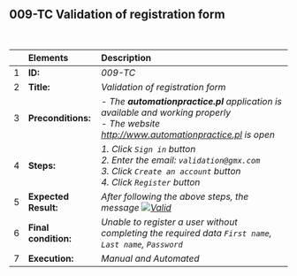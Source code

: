 ## 009-TC Validation of registration form

<br>

|     | Elements             | Description                                                                                                                                        |
| :-- | :------------------- | :------------------------------------------------------------------------------------------------------------------------------------------------- |
| 1   | **ID:**              | _009-TC_                                                                                                                                           |
| 2   | **Title:**           | _Validation of registration form_                                                                                                                  |
| 3   | **Preconditions:**   | _- The **automationpractice.pl** application is available and working properly <br> - The website http://www.automationpractice.pl is open_        |
| 4   | **Steps:**           | _1. Click `Sign in` button <br> 2. Enter the email: `validation@gmx.com` <br> 3. Click `Create an account` button <br> 4. Click `Register` button_ |
| 5   | **Expected Result:** | _After following the above steps, the message [![Valid](https://img.shields.io/badge/There%20are%203%20errors-f3515c)](#)_                         |
| 6   | **Final condition:** | _Unable to register a user without completing the required data `First name`, `Last name`, `Password`_                                             |
| 7   | **Execution:**       | _Manual and Automated_                                                                                                                             |

